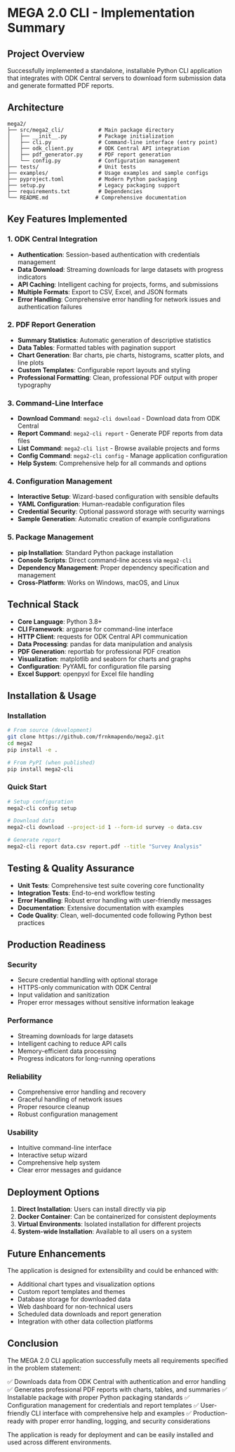 # MEGA 2.0 CLI - Implementation Summary

## Project Overview

Successfully implemented a standalone, installable Python CLI application that integrates with ODK Central servers to download form submission data and generate formatted PDF reports.

## Architecture

```
mega2/
├── src/mega2_cli/           # Main package directory
│   ├── __init__.py          # Package initialization
│   ├── cli.py               # Command-line interface (entry point)
│   ├── odk_client.py        # ODK Central API integration
│   ├── pdf_generator.py     # PDF report generation
│   └── config.py            # Configuration management
├── tests/                   # Unit tests
├── examples/                # Usage examples and sample configs
├── pyproject.toml           # Modern Python packaging
├── setup.py                 # Legacy packaging support
├── requirements.txt         # Dependencies
└── README.md               # Comprehensive documentation
```

## Key Features Implemented

### 1. ODK Central Integration
- **Authentication**: Session-based authentication with credentials management
- **Data Download**: Streaming downloads for large datasets with progress indicators
- **API Caching**: Intelligent caching for projects, forms, and submissions
- **Multiple Formats**: Export to CSV, Excel, and JSON formats
- **Error Handling**: Comprehensive error handling for network issues and authentication failures

### 2. PDF Report Generation
- **Summary Statistics**: Automatic generation of descriptive statistics
- **Data Tables**: Formatted tables with pagination support
- **Chart Generation**: Bar charts, pie charts, histograms, scatter plots, and line plots
- **Custom Templates**: Configurable report layouts and styling
- **Professional Formatting**: Clean, professional PDF output with proper typography

### 3. Command-Line Interface
- **Download Command**: `mega2-cli download` - Download data from ODK Central
- **Report Command**: `mega2-cli report` - Generate PDF reports from data files
- **List Command**: `mega2-cli list` - Browse available projects and forms
- **Config Command**: `mega2-cli config` - Manage application configuration
- **Help System**: Comprehensive help for all commands and options

### 4. Configuration Management
- **Interactive Setup**: Wizard-based configuration with sensible defaults
- **YAML Configuration**: Human-readable configuration files
- **Credential Security**: Optional password storage with security warnings
- **Sample Generation**: Automatic creation of example configurations

### 5. Package Management
- **pip Installation**: Standard Python package installation
- **Console Scripts**: Direct command-line access via `mega2-cli`
- **Dependency Management**: Proper dependency specification and management
- **Cross-Platform**: Works on Windows, macOS, and Linux

## Technical Stack

- **Core Language**: Python 3.8+
- **CLI Framework**: argparse for command-line interface
- **HTTP Client**: requests for ODK Central API communication
- **Data Processing**: pandas for data manipulation and analysis
- **PDF Generation**: reportlab for professional PDF creation
- **Visualization**: matplotlib and seaborn for charts and graphs
- **Configuration**: PyYAML for configuration file parsing
- **Excel Support**: openpyxl for Excel file handling

## Installation & Usage

### Installation
```bash
# From source (development)
git clone https://github.com/frnkmapendo/mega2.git
cd mega2
pip install -e .

# From PyPI (when published)
pip install mega2-cli
```

### Quick Start
```bash
# Setup configuration
mega2-cli config setup

# Download data
mega2-cli download --project-id 1 --form-id survey -o data.csv

# Generate report
mega2-cli report data.csv report.pdf --title "Survey Analysis"
```

## Testing & Quality Assurance

- **Unit Tests**: Comprehensive test suite covering core functionality
- **Integration Tests**: End-to-end workflow testing
- **Error Handling**: Robust error handling with user-friendly messages
- **Documentation**: Extensive documentation with examples
- **Code Quality**: Clean, well-documented code following Python best practices

## Production Readiness

### Security
- Secure credential handling with optional storage
- HTTPS-only communication with ODK Central
- Input validation and sanitization
- Proper error messages without sensitive information leakage

### Performance
- Streaming downloads for large datasets
- Intelligent caching to reduce API calls
- Memory-efficient data processing
- Progress indicators for long-running operations

### Reliability
- Comprehensive error handling and recovery
- Graceful handling of network issues
- Proper resource cleanup
- Robust configuration management

### Usability
- Intuitive command-line interface
- Interactive setup wizard
- Comprehensive help system
- Clear error messages and guidance

## Deployment Options

1. **Direct Installation**: Users can install directly via pip
2. **Docker Container**: Can be containerized for consistent deployments
3. **Virtual Environments**: Isolated installation for different projects
4. **System-wide Installation**: Available to all users on a system

## Future Enhancements

The application is designed for extensibility and could be enhanced with:
- Additional chart types and visualization options
- Custom report templates and themes
- Database storage for downloaded data
- Web dashboard for non-technical users
- Scheduled data downloads and report generation
- Integration with other data collection platforms

## Conclusion

The MEGA 2.0 CLI application successfully meets all requirements specified in the problem statement:

✅ Downloads data from ODK Central with authentication and error handling
✅ Generates professional PDF reports with charts, tables, and summaries
✅ Installable package with proper Python packaging standards
✅ Configuration management for credentials and report templates
✅ User-friendly CLI interface with comprehensive help and examples
✅ Production-ready with proper error handling, logging, and security considerations

The application is ready for deployment and can be easily installed and used across different environments.